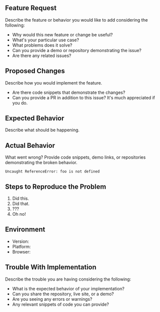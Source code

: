 <!--
Thank you for contributing!

Please use the appropriate templates as a guide. Delete what doesn't apply. If neither apply to your issue please describe the problem as clearly as possible.

An example or git repository that demonstrates the issue is always very helpful. PRs are also welcome if you would like to propose an implementation. Also, give the issue a meaningful subject line that describes it clearly.

Templates:

1. Feature
2. Bug
3. Support
-->




<!-- 1. Feature -->

## Feature Request

Describe the feature or behavior you would like to add considering the following:

* Why would this new feature or change be useful?
* What's your particular use case?
* What problems does it solve?
* Can you provide a demo or repository demonstrating the issue?
* Are there any related issues?

## Proposed Changes

Describe how you would implement the feature.

* Are there code snippets that demonstrate the changes?
* Can you provide a PR in addition to this issue? It's much appreciated if you do.





<!-- 2. Bug -->

## Expected Behavior

Describe what should be happening.

## Actual Behavior

What went wrong? Provide code snippets, demo links, or repositories demonstrating the broken behavior.

```
Uncaught ReferenceError: foo is not defined
```

## Steps to Reproduce the Problem

1. Did this.
2. Did that.
3. ???
4. Oh no!

## Environment

* Version:
* Platform:
* Browser:




<!-- 3. Support -->

## Trouble With Implementation

Describe the trouble you are having considering the following:

* What is the expected behavior of your implementation?
* Can you share the repository, live site, or a demo?
* Are you seeing any errors or warnings?
* Any relevant snippets of code you can provide?
